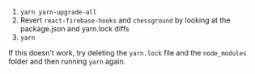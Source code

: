 1. `yarn yarn-upgrade-all`
2. Revert `react-firebase-hooks` and `chessground` by looking at the package.json and yarn.lock diffs
3. `yarn`

If this doesn't work, try deleting the `yarn.lock` file and the `node_modules` folder and then running `yarn` again.